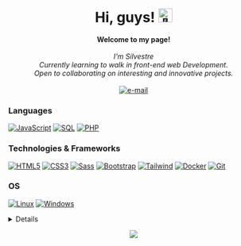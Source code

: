 <h1 align="center">Hi, guys! <img src="https://github.com/wervlad/wervlad/assets/24524555/766d336d-b87d-44ba-807c-c51de2bc6b4d" width="28px" alt="👋"></h1>

<p align="center">
    <b>Welcome to my page!</b><br><br>
    <i>
        I'm Silvestre<br>
        Currently learning to walk in front-end web Development.<br>
        Open to collaborating on interesting and innovative projects.<br>
    </i><br>
    <a href="mailto:silvestredourado18@gmail.com">
        <img src="https://img.shields.io/badge/Email-blue?style=flat-square&logo=gmail&logoColor=white" alt="e-mail">
    </a>
</p>

### Languages
[![JavaScript](https://img.shields.io/badge/javascript-black?style=for-the-badge&logo=javascript)](https://github.com/SilesterGold9)
[![SQL](https://img.shields.io/badge/sql-black?style=for-the-badge&logo=mysql)](https://github.com/SilesterGold9)
[![PHP](https://img.shields.io/badge/php-black?style=for-the-badge&logo=php)](https://github.com/SilesterGold9)

### Technologies & Frameworks
[![HTML5](https://img.shields.io/badge/html5-black?style=for-the-badge&logo=html5)](https://github.com/SilesterGold9)
[![CSS3](https://img.shields.io/badge/css3-black?style=for-the-badge&logo=css3)](https://github.com/SilesterGold9)
[![Sass](https://img.shields.io/badge/sass-black?style=for-the-badge&logo=sass)](https://github.com/SilesterGold9)
[![Bootstrap](https://img.shields.io/badge/bootstrap-black?style=for-the-badge&logo=bootstrap)](https://github.com/SilesterGold9)
[![Tailwind](https://img.shields.io/badge/tailwind-black?style=for-the-badge&logo=tailwind)](https://github.com/SilesterGold9)
[![Docker](https://img.shields.io/badge/docker-black?style=for-the-badge&logo=docker)](https://github.com/SilesterGold9)
[![Git](https://img.shields.io/badge/git-black?style=for-the-badge&logo=git)](https://github.com/SilesterGold9)

### OS
[![Linux](https://img.shields.io/badge/linux-black?style=for-the-badge&logo=Linux)](https://github.com/SilesterGold9)
[![Windows](https://img.shields.io/badge/Windows-black?style=for-the-badge&logo=Windows)](https://github.com/SilesterGold9)

<details>
<p align="center">
  <a href="https://github.com/SilesterGold9">
    <img src="http://github-profile-summary-cards.vercel.app/api/cards/profile-details?username=SilesterGold9&theme=transparent" />
  </a>
  <a href="https://github.com/SilesterGold9">
    <img src="https://github-readme-streak-stats.herokuapp.com/?user=SilesterGold9&hide_border=true&card_width=338&theme=transparent" />
  </a>
  <a href="https://github.com/SilesterGold9">
    <img src="http://github-profile-summary-cards.vercel.app/api/cards/stats?username=SilesterGold9&theme=transparent" />
  </a>
</p>
</details>

<p align="center">
  <a href="https://github.com/SilesterGold9">
    <img src="https://komarev.com/ghpvc/?username=SilesterGold9&color=blue&style=flat)" />
  </a>
</p>
<!--

- 🔭 I’m currently working on ...
- 🌱 I’m currently learning ... 
- 👯 I’m looking to collaborate on ...
- 🤔 I’m looking for help with ...
- 💬 Ask me about ...
- 📫 How to reach me: ...
- 😄 Pronouns: ...
- ⚡ Fun fact: ...
-->
